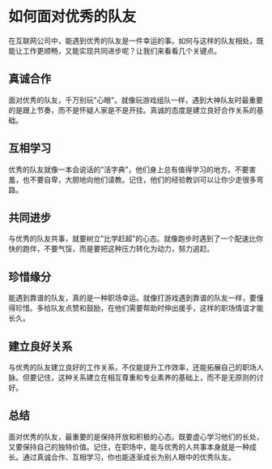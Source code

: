 # 如何面对优秀的队友

在互联网公司中，能遇到优秀的队友是一件幸运的事。如何与这样的队友相处，既能让工作更顺畅，又能实现共同进步呢？让我们来看看几个关键点。

## 真诚合作

面对优秀的队友，千万别玩"心眼"。就像玩游戏组队一样，遇到大神队友时最重要的是跟上节奏，而不是怀疑人家是不是开挂。真诚的态度是建立良好合作关系的基础。

## 互相学习

优秀的队友就像一本会说话的"活字典"，他们身上总有值得学习的地方。不要害羞，也不要自卑，大胆地向他们请教。记住，他们的经验教训可以让你少走很多弯路。

## 共同进步

与优秀的队友共事，就要树立"比学赶超"的心态。就像跑步时遇到了一个配速比你快的跑伴，不要气馁，而是要把这种压力转化为动力，努力追赶。

## 珍惜缘分

能遇到靠谱的队友，真的是一种职场幸运。就像打游戏遇到靠谱的队友一样，要懂得珍惜。多给队友点赞和鼓励，在他们需要帮助时伸出援手，这样的职场情谊才能长久。

## 建立良好关系

与优秀的队友建立良好的工作关系，不仅能提升工作效率，还能拓展自己的职场人脉。但要记住，这种关系建立在相互尊重和专业素养的基础上，而不是无原则的讨好。

## 总结

面对优秀的队友，最重要的是保持开放和积极的心态。既要虚心学习他们的长处，又要保持自己的独特价值。记住，在职场中，能与优秀的人共事本身就是一种成长。通过真诚合作、互相学习，你也能逐渐成长为别人眼中的优秀队友。